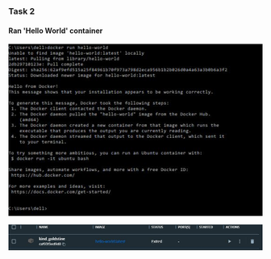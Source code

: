 ### Task 2

#### Ran 'Hello World' container


![](Images/hello_world_1.JPG)


![](Images/hello_world_container.JPG)

